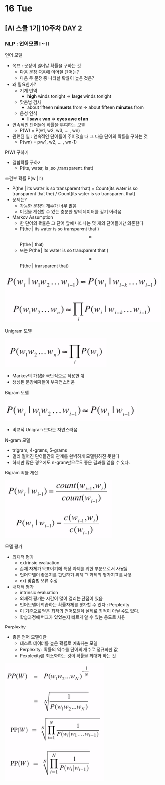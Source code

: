 # 16 Tue

## \[AI 스쿨 1기\] 10주차 DAY 2

### NLP : 언어모델 I ~ II

언어 모델

* 목표 : 문장이 일어날 확률을 구하는 것
  * 다음 문장 다음에 이어질 단어는?
  * 다음 두 문장 중 나타날 확률이 높은 것은?
* 왜 필요한가?
  * 기계 번역
    * **high** winds tonight =&gt; **large** winds tonight
  * 맞춤법 검사
    * about fifteen **minuets** from =&gt; about fifteen **minutes** from
  * 음성 인식
    * **I saw a van** =&gt; **eyes awe of an**
* 연속적인 단어들에 확률을 부여하는 모델
  * P\(W\) = P\(w1, w2, w3, ... , wn\)
* 관련된 일 : 연속적인 단어들이 주어졌을 때 그 다음 단어의 확률을 구하는 것
  * P\(wn\) = p\(w1, w2, ... , wn-1\)

P\(W\) 구하기

* 결합확률 구하기
  * P\(its, water, is ,so ,transparent, that\)

조건부 확률 P\(w \| h\)

* P\(the \| its water is so transparent that\) = Count\(its water is so transparent that the\) / Count\(its water is so transparent that\)
* 문제는?
  * 가능한 문장의 개수가 너무 많음
  * 이것을 계산할 수 있는 충분한 양의 데이터를 갖기 어려움
* Markov Assumption
  * 한 단어의 확률은 그 단어 앞에 나타나는 몇 개의 단어들에만 의존한다
  * P\(the \| its water is so transparent that \) $$ \approx $$P\(the \| that\)
  * 또는 P\(the \| its water is so transparent that \) $$ \approx $$P\(the \| transparent that\)

![](../../.gitbook/assets/image%20%28181%29.png)

Unigram 모델

![](../../.gitbook/assets/image%20%2850%29.png)

*  Markov의 가정을 극단적으로 적용한 예
* 생성된 문장예제들이 부자연스러움

Bigram 모델

![](../../.gitbook/assets/image%20%28202%29.png)

* 비교적 Unigram 보다는 자연스러움

N-gram 모델

* trigram, 4-grams, 5-grams
* 멀리 떨어진 단어들간의 관계를 완벽하게 모델링하진 못한다
* 하지만 많은 경우에도 n-gram만으로도 좋은 결과를 얻을 수 있다.

Bigram 확률 계산

![](../../.gitbook/assets/image%20%28125%29.png)

모델 평가

* 외재적 평가
  * extrinsic evaluation
  * 존재 자체가 목표이기에 특정 과제를 위한 부분으로서 사용됨
  * 언어모델이 좋은지를 판단하기 위해 그 과제의 평가지표를 사용
  * ex\) 맞춤법 오류 수정
* 내재적 평가
  * intrinsic evaluation
  * 외재적 평가는 시간이 많이 걸리는 단점이 있음
  * 언어모델이 학습하는 확률자체를 평가할 수 있다 : Perplexity
  * 이 기준으로 얻은 최적의 언어모델이 실제로 최적이 아닐 수도 있다.
  * 학습과정에 버그가 있었는지 빠르게 알 수 있는 용도로 사용

Perplexity

* 좋은 언어 모델이란
  * 테스트 데이터를 높은 확률로 예측하는 모델
  * Perplexity : 확률의 역수를 단어의 개수로 정규화한 값
  * Pexplexity를 최소화하는 것이 확률을 최대화 하는 것

![3&#xBC88;&#xC9F8;&#xB294; bigram &#xD655;&#xB960;](../../.gitbook/assets/image%20%28191%29.png)






